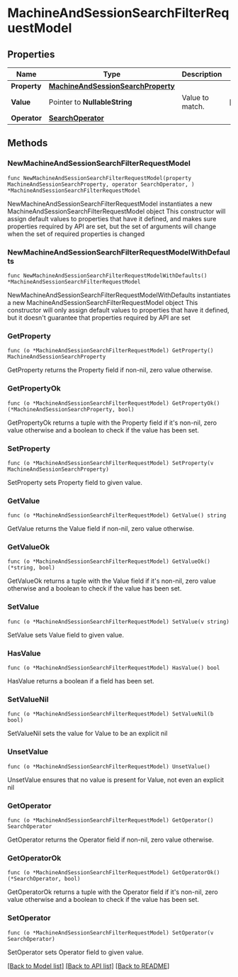 # MachineAndSessionSearchFilterRequestModel

## Properties

Name | Type | Description | Notes
------------ | ------------- | ------------- | -------------
**Property** | [**MachineAndSessionSearchProperty**](MachineAndSessionSearchProperty.md) |  | 
**Value** | Pointer to **NullableString** | Value to match. | [optional] 
**Operator** | [**SearchOperator**](SearchOperator.md) |  | 

## Methods

### NewMachineAndSessionSearchFilterRequestModel

`func NewMachineAndSessionSearchFilterRequestModel(property MachineAndSessionSearchProperty, operator SearchOperator, ) *MachineAndSessionSearchFilterRequestModel`

NewMachineAndSessionSearchFilterRequestModel instantiates a new MachineAndSessionSearchFilterRequestModel object
This constructor will assign default values to properties that have it defined,
and makes sure properties required by API are set, but the set of arguments
will change when the set of required properties is changed

### NewMachineAndSessionSearchFilterRequestModelWithDefaults

`func NewMachineAndSessionSearchFilterRequestModelWithDefaults() *MachineAndSessionSearchFilterRequestModel`

NewMachineAndSessionSearchFilterRequestModelWithDefaults instantiates a new MachineAndSessionSearchFilterRequestModel object
This constructor will only assign default values to properties that have it defined,
but it doesn't guarantee that properties required by API are set

### GetProperty

`func (o *MachineAndSessionSearchFilterRequestModel) GetProperty() MachineAndSessionSearchProperty`

GetProperty returns the Property field if non-nil, zero value otherwise.

### GetPropertyOk

`func (o *MachineAndSessionSearchFilterRequestModel) GetPropertyOk() (*MachineAndSessionSearchProperty, bool)`

GetPropertyOk returns a tuple with the Property field if it's non-nil, zero value otherwise
and a boolean to check if the value has been set.

### SetProperty

`func (o *MachineAndSessionSearchFilterRequestModel) SetProperty(v MachineAndSessionSearchProperty)`

SetProperty sets Property field to given value.


### GetValue

`func (o *MachineAndSessionSearchFilterRequestModel) GetValue() string`

GetValue returns the Value field if non-nil, zero value otherwise.

### GetValueOk

`func (o *MachineAndSessionSearchFilterRequestModel) GetValueOk() (*string, bool)`

GetValueOk returns a tuple with the Value field if it's non-nil, zero value otherwise
and a boolean to check if the value has been set.

### SetValue

`func (o *MachineAndSessionSearchFilterRequestModel) SetValue(v string)`

SetValue sets Value field to given value.

### HasValue

`func (o *MachineAndSessionSearchFilterRequestModel) HasValue() bool`

HasValue returns a boolean if a field has been set.

### SetValueNil

`func (o *MachineAndSessionSearchFilterRequestModel) SetValueNil(b bool)`

 SetValueNil sets the value for Value to be an explicit nil

### UnsetValue
`func (o *MachineAndSessionSearchFilterRequestModel) UnsetValue()`

UnsetValue ensures that no value is present for Value, not even an explicit nil
### GetOperator

`func (o *MachineAndSessionSearchFilterRequestModel) GetOperator() SearchOperator`

GetOperator returns the Operator field if non-nil, zero value otherwise.

### GetOperatorOk

`func (o *MachineAndSessionSearchFilterRequestModel) GetOperatorOk() (*SearchOperator, bool)`

GetOperatorOk returns a tuple with the Operator field if it's non-nil, zero value otherwise
and a boolean to check if the value has been set.

### SetOperator

`func (o *MachineAndSessionSearchFilterRequestModel) SetOperator(v SearchOperator)`

SetOperator sets Operator field to given value.



[[Back to Model list]](../README.md#documentation-for-models) [[Back to API list]](../README.md#documentation-for-api-endpoints) [[Back to README]](../README.md)


